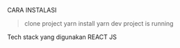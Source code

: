 CARA INSTALASI
  >  clone project
  >  yarn install
  >  yarn dev
  >  project is running

Tech stack yang digunakan REACT JS 
